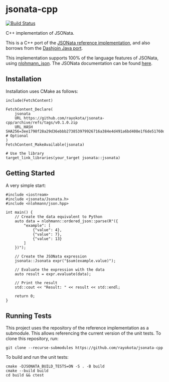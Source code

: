 # jsonata-cpp

[![Build Status][github-actions-shield]][github-actions-link]

[github-actions-shield]: https://github.com/rayokota/jsonata-cpp/actions/workflows/cmake-multi-platform.yml/badge.svg?branch=master
[github-actions-link]: https://github.com/rayokota/jsonata-cpp/actions

C++ implementation of JSONata.

This is a C++ port of the  [JSONata reference implementation](https://github.com/jsonata-js/jsonata), 
and also borrows from the [Dashjoin Java port](https://github.com/dashjoin/jsonata-java).

This implementation supports 100% of the language features of JSONata, using [nlohmann_json](https://github.com/nlohmann/json).
The JSONata documentation can be found [here](https://jsonata.org).


## Installation

Installation uses CMake as follows:

```
include(FetchContent)

FetchContent_Declare(
    jsonata
    URL https://github.com/rayokota/jsonata-cpp/archive/refs/tags/v0.1.0.zip
    URL_HASH SHA256=3ee1798f28a29d36ebbb273853979926716a384e4d491a6bd408e1f6de51760d  # Optional
)
FetchContent_MakeAvailable(jsonata)

# Use the library
target_link_libraries(your_target jsonata::jsonata)
```

## Getting Started

A very simple start:

```
#include <iostream>
#include <jsonata/Jsonata.h>
#include <nlohmann/json.hpp>

int main() {
    // Create the data equivalent to Python
    auto data = nlohmann::ordered_json::parse(R"({
        "example": [
            {"value": 4}, 
            {"value": 7}, 
            {"value": 13}
        ]
    })");

    // Create the JSONata expression
    jsonata::Jsonata expr("$sum(example.value)");
    
    // Evaluate the expression with the data
    auto result = expr.evaluate(data);
    
    // Print the result
    std::cout << "Result: " << result << std::endl;
    
    return 0;
}
```

## Running Tests

This project uses the repository of the reference implementation as a submodule. This allows referencing the current version of the unit tests. To clone this repository, run:

```
git clone --recurse-submodules https://github.com/rayokota/jsonata-cpp
```

To build and run the unit tests:

```
cmake -DJSONATA_BUILD_TESTS=ON -S . -B build
cmake --build build
cd build && ctest
```
